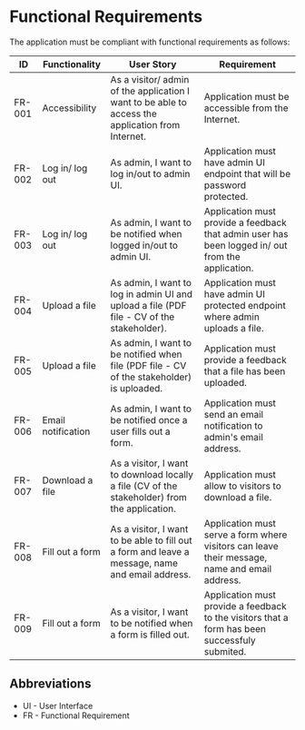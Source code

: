 # Functional Requirements

The application must be compliant with functional requirements as follows:

ID | Functionality  | User Story | Requirement |
|-----| ------------- | ------------- | ------------- |
| FR-001 | Accessibility | As a visitor/ admin of the application I want to be able to access the application from Internet. | Application must be accessible from the Internet. |
| FR-002 | Log in/ log out | As admin, I want to log in/out to admin UI.  | Application must have admin UI endpoint that will be password protected. |
| FR-003 | Log in/ log out | As admin, I want to be notified when logged in/out to admin UI.  | Application must provide a feedback that admin user has been logged in/ out from the application. |
| FR-004 | Upload a file | As admin, I want to log in admin UI and upload a file (PDF file - CV of the stakeholder).  | Application must have admin UI protected endpoint where admin uploads a file. |
| FR-005 | Upload a file | As admin, I want to be notified when file (PDF file - CV of the stakeholder) is uploaded.  | Application must provide a feedback that a file has been uploaded. |
| FR-006 | Email notification | As admin, I want to be notified once a user fills out a form.  | Application must send an email notification to admin's email address. |
| FR-007 | Download a file | As a visitor, I want to download locally a file (CV of the stakeholder) from the application. | Application must allow to visitors to download a file. |
| FR-008 | Fill out a form | As a visitor, I want to be able to fill out a form and leave a message, name and email address. | Application must serve a form where visitors can leave their message, name and email address. |
| FR-009 | Fill out a form | As a visitor, I want to be notified when a form is filled out.  | Application must provide a feedback to the visitors that a form has been successfuly submited. |

## Abbreviations
- UI - User Interface
- FR - Functional Requirement
